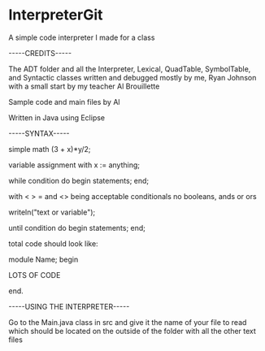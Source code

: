 # InterpreterGit
A simple code interpreter I made for a class

-----CREDITS-----

The ADT folder and all the Interpreter, Lexical, QuadTable, SymbolTable, and Syntactic classes written and debugged mostly by me, Ryan Johnson
with a small start by my teacher Al Brouillette

Sample code and main files by Al

Written in Java using Eclipse

-----SYNTAX-----

simple  math (3 + x)*y/2;

variable assignment with x := anything;

while condition do
  begin
  statements;
end;

with < > = and <> being acceptable conditionals
no booleans, ands or ors

writeln("text or variable");

until condition do
  begin
  statements;
end;

total code should look like:

module Name;
begin

LOTS OF CODE

end.

-----USING THE INTERPRETER-----

Go to the Main.java class in src and give it the name of your file to read which should be located on the outside of the folder with all the other text files
